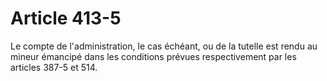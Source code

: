 # Article 413-5

Le compte de l'administration, le cas échéant, ou de la tutelle est rendu au mineur émancipé dans les conditions prévues respectivement par les articles 387-5 et 514.
